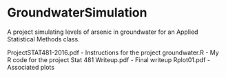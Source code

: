 # GroundwaterSimulation
A project simulating levels of arsenic in groundwater for an Applied Statistical Methods class.

ProjectSTAT481-2016.pdf - Instructions for the project
groundwater.R - My R code for the project
Stat 481 Writeup.pdf - Final writeup
Rplot01.pdf - Associated plots
